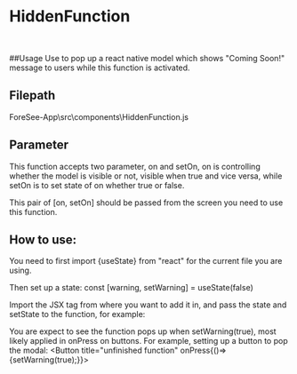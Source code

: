 # HiddenFunction 
<br>

##Usage
Use to pop up a react native model which shows "Coming Soon!" message to users while this function is activated.

## Filepath
ForeSee-App\src\components\HiddenFunction.js

## Parameter
This function accepts two parameter, on and setOn, on is controlling whether the model is visible or not, visible when true and vice versa, while setOn is to set state of on whether true or false.

This pair of [on, setOn] should be passed from the screen you need to use this function.


## How to use:
You need to first import {useState} from "react" for the current file you are using.

Then set up a state: const [warning, setWarning] = useState(false)

Import the JSX tag from where you want to add it in, and pass the state and setState to the function, for example: <View><HiddenFunction on={warning} setOn={setWarning}/></view>

You are expect to see the function pops up when setWarning(true), most likely applied in onPress on buttons. For example, setting up a button to pop the modal: <Button title="unfinished function" onPress{()=>{setWarning(true);}}>